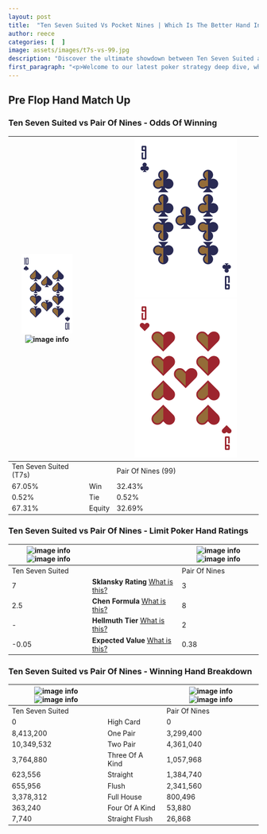 ```yaml
---
layout: post
title:  "Ten Seven Suited Vs Pocket Nines | Which Is The Better Hand In Poker? A Complete Guide"
author: reece
categories: [  ]
image: assets/images/t7s-vs-99.jpg
description: "Discover the ultimate showdown between Ten Seven Suited and Pair Of Nines in poker! Uncover the odds, strategies, and scenarios where one hand triumphs over the other. Get ready to up your poker game with this thrilling analysis."
first_paragraph: "<p>Welcome to our latest poker strategy deep dive, where we're pitting two distinct hands against each other in a high-stakes showdown: Ten Seven Suited vs Pair Of Nines.</p><p>In the dynamic world of poker, every decision counts, and knowing which hand holds the upper hand is key to your success at the table.</p><p>In this article, we'll dissect these two hands, explore the scenarios where one dominates the other, and equip you with the knowledge to make strategic choices that can tip the odds in your favor.</p><p>Get ready to unravel the intriguing dynamics of these poker hands and elevate your game to new heights.</p>"
---
```




[comment]: # (sp0)

## Pre Flop Hand Match Up

<div class="table hand-ratings" markdown="1"> 



### Ten Seven Suited vs Pair Of Nines - Odds Of Winning


    
| ![image info](assets/images/hand1/T.png) ![image info](assets/images/hand1/7s.png) |  | ![image info](assets/images/hand2/9.png) ![image info](assets/images/hand2/9o.png) |
| -------- | -------- | -------- |
| Ten Seven Suited (T7s) |  | Pair Of Nines (99) |
| 67.05% | Win | 32.43% |
| 0.52% | Tie | 0.52% |
| 67.31% | Equity | 32.69% |




[comment]: # (sp1)



### Ten Seven Suited vs Pair Of Nines - Limit Poker Hand Ratings


    
| ![image info](https://www.riverpairs.com/assets/images/hand1/T.png) ![image info](https://www.riverpairs.com/assets/images/hand1/7s.png) |  | ![image info](https://www.riverpairs.com/assets/images/hand2/9.png) ![image info](https://www.riverpairs.com/assets/images/hand2/9o.png) |
| -------- | -------- | -------- |
| Ten Seven Suited |  | Pair Of Nines |
| 7 | **Sklansky Rating** [What is this?](/sklansky-rating-explained) | 3 |
| 2.5 | **Chen Formula** [What is this?](/chen-formula-explained) | 8 |
| - | **Hellmuth Tier** [What is this?](/Hellmuth-tier-explained) | 2 |
| -0.05 | **Expected Value** [What is this?](/expected-value-explained) | 0.38 |




[comment]: # (sp2)



### Ten Seven Suited vs Pair Of Nines - Winning Hand Breakdown


    
| ![image info](https://www.riverpairs.com/assets/images/hand1/T.png) ![image info](https://www.riverpairs.com/assets/images/hand1/7s.png) |  | ![image info](https://www.riverpairs.com/assets/images/hand2/9.png) ![image info](https://www.riverpairs.com/assets/images/hand2/9o.png) |
| -------- | -------- | -------- |
| Ten Seven Suited |  | Pair Of Nines |
| 0 | High Card | 0 |
| 8,413,200 | One Pair | 3,299,400 |
| 10,349,532 | Two Pair | 4,361,040 |
| 3,764,880 | Three Of A Kind | 1,057,968 |
| 623,556 | Straight | 1,384,740 |
| 655,956 | Flush | 2,341,560 |
| 3,378,312 | Full House | 800,496 |
| 363,240 | Four Of A Kind | 53,880 |
| 7,740 | Straight Flush | 26,868 |




[comment]: # (sp3)



</div>

[comment]: # (sp4)



[comment]: # (sp5)

